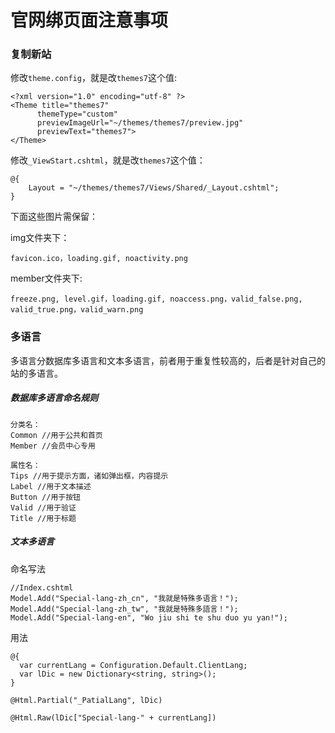 # 官网绑页面注意事项

### 复制新站
修改`theme.config`，就是改`themes7`这个值:
````
<?xml version="1.0" encoding="utf-8" ?>
<Theme title="themes7"
	  themeType="custom"
      previewImageUrl="~/themes/themes7/preview.jpg"
      previewText="themes7"> 
</Theme>
````
修改`_ViewStart.cshtml`，就是改`themes7`这个值：
````
@{
    Layout = "~/themes/themes7/Views/Shared/_Layout.cshtml"; 
}
````
下面这些图片需保留：

img文件夹下：
````
favicon.ico，loading.gif, noactivity.png
````
member文件夹下:
````
freeze.png, level.gif，loading.gif, noaccess.png，valid_false.png, valid_true.png，valid_warn.png
````
### 多语言
多语言分数据库多语言和文本多语言，前者用于重复性较高的，后者是针对自己的站的多语言。
##### 数据库多语言命名规则
````
分类名：
Common //用于公共和首页
Member //会员中心专用

属性名：
Tips //用于提示方面，诸如弹出框，内容提示
Label //用于文本描述
Button //用于按钮
Valid //用于验证
Title //用于标题
````
##### 文本多语言
命名写法
````
//Index.cshtml
Model.Add("Special-lang-zh_cn", "我就是特殊多语言！");
Model.Add("Special-lang-zh_tw", "我就是特殊多語言！");
Model.Add("Special-lang-en", "Wo jiu shi te shu duo yu yan!");
````
用法
````
@{
  var currentLang = Configuration.Default.ClientLang;
  var lDic = new Dictionary<string, string>();
}

@Html.Partial("_PatialLang", lDic)

@Html.Raw(lDic["Special-lang-" + currentLang])
````
